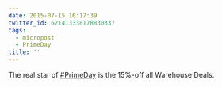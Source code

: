 ```yaml
---
date: 2015-07-15 16:17:39
twitter_id: 621413338178830337
tags:
  - micropost
  - PrimeDay
title: ''
---
```


The real star of [#PrimeDay](https://twitter.com/hashtag/PrimeDay) is the 15%-off all Warehouse Deals.
